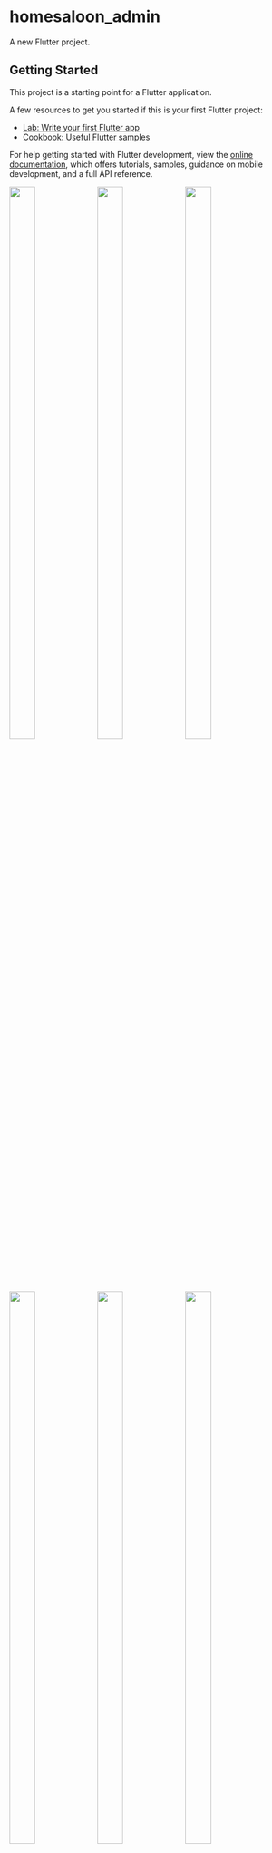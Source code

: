 # homesaloon_admin

A new Flutter project.

## Getting Started

This project is a starting point for a Flutter application.

A few resources to get you started if this is your first Flutter project:

- [Lab: Write your first Flutter app](https://docs.flutter.dev/get-started/codelab)
- [Cookbook: Useful Flutter samples](https://docs.flutter.dev/cookbook)

For help getting started with Flutter development, view the
[online documentation](https://docs.flutter.dev/), which offers tutorials,
samples, guidance on mobile development, and a full API reference.

<p>

<img src="https://github.com/Flutter2616/homesaloon_admin/assets/124335197/e7c33e81-1fb0-43c2-9807-37e24ec74050" height="50%" width="30%">
<img src="https://github.com/Flutter2616/homesaloon_admin/assets/124335197/99411dc1-cb03-4c77-bd08-fe46ecefac17" height="50%" width="30%">
<img src="https://github.com/Flutter2616/homesaloon_admin/assets/124335197/ae601f4a-048b-4a68-8b97-707654144d0a" height="50%" width="30%">
<img src="https://github.com/Flutter2616/homesaloon_admin/assets/124335197/3e6163e5-9d54-43dd-87c3-b37dbefcdcf1" height="50%" width="30%">
<img src="https://github.com/Flutter2616/homesaloon_admin/assets/124335197/98760591-c805-45b4-8040-5a926fb5f41e" height="50%" width="30%">
<img src="https://github.com/Flutter2616/homesaloon_admin/assets/124335197/60e226ef-315e-4b1f-823a-f17be2e9cb34" height="50%" width="30%">
<img src="https://github.com/Flutter2616/homesaloon_admin/assets/124335197/5f13e51e-5ff0-4ccf-be19-64303a3a424f" height="50%" width="30%">

</p>



https://github.com/Flutter2616/homesaloon_admin/assets/124335197/70c29b73-9367-4a36-a685-a355be31b47e


